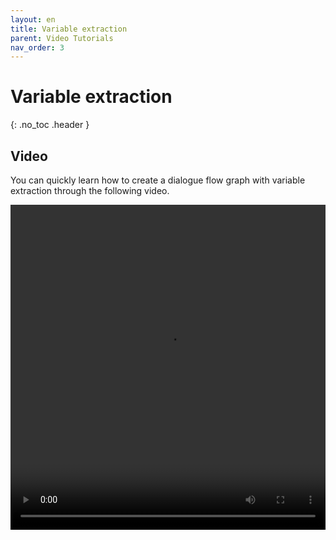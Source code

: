 ```yaml
---
layout: en
title: Variable extraction
parent: Video Tutorials
nav_order: 3
---
```

# Variable extraction
{: .no_toc .header }

## Video

You can quickly learn how to create a dialogue flow graph with variable extraction through the following video.

<video src="/assets/images/example/video/slot.mp4" width="100%" height="520px" controls="controls"></video>